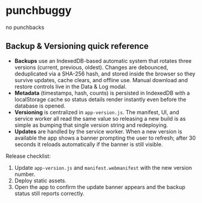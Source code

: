 # punchbuggy

no punchbacks

## Backup & Versioning quick reference

- **Backups** use an IndexedDB-based automatic system that rotates three versions (current, previous, oldest). Changes are debounced, deduplicated via a SHA-256 hash, and stored inside the browser so they survive updates, cache clears, and offline use. Manual download and restore controls live in the Data & Log modal.
- **Metadata** (timestamps, hash, counts) is persisted in IndexedDB with a localStorage cache so status details render instantly even before the database is opened.
- **Versioning** is centralized in `app-version.js`. The manifest, UI, and service worker all read the same value so releasing a new build is as simple as bumping that single version string and redeploying.
- **Updates** are handled by the service worker. When a new version is available the app shows a banner prompting the user to refresh; after 30 seconds it reloads automatically if the banner is still visible.

Release checklist:
1. Update `app-version.js` and `manifest.webmanifest` with the new version number.
2. Deploy static assets.
3. Open the app to confirm the update banner appears and the backup status still reports correctly.
